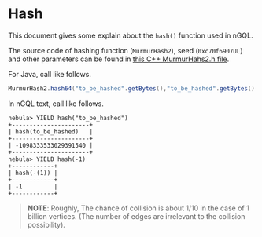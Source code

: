 # Hash

This document gives some explain about the `hash()` function used in nGQL.

The source code of hashing function (`MurmurHash2`), seed (`0xc70f6907UL`) and other parameters can be found in [this C++ MurmurHahs2.h file](https://github.com/vesoft-inc/nebula-common/blob/master/src/common/base/MurmurHash2.h).

For Java, call like follows.

```Java
MurmurHash2.hash64("to_be_hashed".getBytes(),"to_be_hashed".getBytes().length, 0xc70f6907)
```

In nGQL text, call like follows.

```ngql
nebula> YIELD hash("to_be_hashed")
+----------------------+
| hash(to_be_hashed)   |
+----------------------+
| -1098333533029391540 |
+----------------------+
nebula> YIELD hash(-1)
+------------+
| hash(-(1)) |
+------------+
| -1         |
+------------+
```

> **NOTE**: Roughly, The chance of collision is about 1/10 in the case of 1 billion vertices. (The number of edges are irrelevant to the collision possibility).
